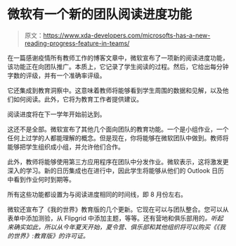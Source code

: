 # 微软有一个新的团队阅读进度功能

> 原文：<https://www.xda-developers.com/microsofts-has-a-new-reading-progress-feature-in-teams/>

在一篇感谢疫情所有教师工作的博客文章中，微软宣布了一项新的阅读进度功能，该功能正在向团队推广。本质上，它记录了学生阅读的过程。然后，它给出每分钟字数的评级，并有一个准确率评级。

它还集成到教育洞察中。这意味着教师将能够看到学生周围的数据和见解，以及他们如何阅读。此外，它将为教育工作者提供建议。

阅读进度将在下一学年开始前达到。

这还不是全部。微软宣布了其他几个面向团队的教育功能。一个是小组作业，一个任何上过学的人都能理解的概念。但是现在，你将能够在微软团队中做到。教师将能够把学生组织成小组，并允许他们合作。

此外，教师将能够使用第三方应用程序在团队中分发作业。微软表示，这将激发更深入的学习。新的日历集成也在进行中，因此学生将能够从他们的 Outlook 日历中看到作业何时到期等。

所有这些功能都设置为与阅读进度相同的时间线，即 8 月份左右。

微软还宣布了《我的世界》教育版的几个更新。它现在可以与团队整合。您可以从表单中添加测验，从 Flipgrid 中添加主题，等等。还有营地和俱乐部用的[](https://www.xda-developers.com/best-xbox-games/)*。听起来确实如此，所以从今年夏天开始，夏令营、俱乐部和其他组织将可以购买《《我的世界》:教育版》的许可证。*